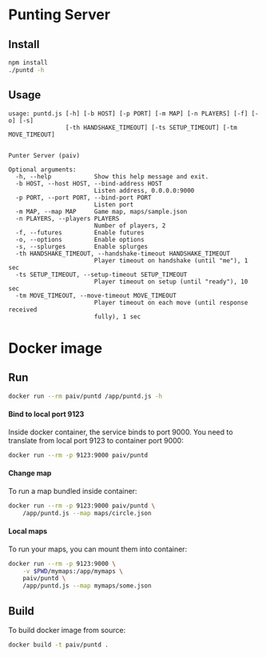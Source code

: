 
Punting Server
==============


Install
-------

```sh
npm install
./puntd -h
```

Usage
-----

```
usage: puntd.js [-h] [-b HOST] [-p PORT] [-m MAP] [-n PLAYERS] [-f] [-o] [-s]
                [-th HANDSHAKE_TIMEOUT] [-ts SETUP_TIMEOUT] [-tm MOVE_TIMEOUT]


Punter Server (paiv)

Optional arguments:
  -h, --help            Show this help message and exit.
  -b HOST, --host HOST, --bind-address HOST
                        Listen address, 0.0.0.0:9000
  -p PORT, --port PORT, --bind-port PORT
                        Listen port
  -m MAP, --map MAP     Game map, maps/sample.json
  -n PLAYERS, --players PLAYERS
                        Number of players, 2
  -f, --futures         Enable futures
  -o, --options         Enable options
  -s, --splurges        Enable splurges
  -th HANDSHAKE_TIMEOUT, --handshake-timeout HANDSHAKE_TIMEOUT
                        Player timeout on handshake (until "me"), 1 sec
  -ts SETUP_TIMEOUT, --setup-timeout SETUP_TIMEOUT
                        Player timeout on setup (until "ready"), 10 sec
  -tm MOVE_TIMEOUT, --move-timeout MOVE_TIMEOUT
                        Player timeout on each move (until response received
                        fully), 1 sec
```


# Docker image

Run
---

```sh
docker run --rm paiv/puntd /app/puntd.js -h
```

#### Bind to local port 9123

Inside docker container, the service binds to port 9000. You need to translate
from local port 9123 to container port 9000:

```sh
docker run --rm -p 9123:9000 paiv/puntd
```

#### Change map

To run a map bundled inside container:

```sh
docker run --rm -p 9123:9000 paiv/puntd \
    /app/puntd.js --map maps/circle.json
```

#### Local maps

To run your maps, you can mount them into container:

```sh
docker run --rm -p 9123:9000 \
    -v $PWD/mymaps:/app/mymaps \
    paiv/puntd \
    /app/puntd.js --map mymaps/some.json
```


Build
-----

To build docker image from source:

```sh
docker build -t paiv/puntd .
```
